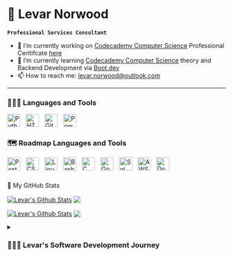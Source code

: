 # 🐺 Levar Norwood

**`Professional Services Consultant`**

- 🔭 I’m currently working on [Codecademy Computer Science](https://www.codecademy.com/learn/paths/computer-science) Professional Ceritifcate [here](https://github.com/lev2pr0/codecademy-computerscience-projects)
- 🌱 I’m currently learning [Codecademy Computer Science](https://www.codecademy.com/learn/paths/computer-science) theory and Backend Development via [Boot.dev](https://www.boot.dev/tracks/backend)
- 📫 How to reach me: [levar.norwood@outlook.com](mailto:levar.norwood@outlook.com)

---

### 👨🏽‍💻 Languages and Tools

<img align="left" alt="Python" width="30px" style="padding-right:10px;" src="https://cdn.jsdelivr.net/gh/devicons/devicon/icons/python/python-plain.svg" />
<img align="left" alt="HTML" width="30px" style="padding-right:10px;" src="https://cdn.jsdelivr.net/gh/devicons/devicon/icons/html5/html5-plain.svg" />
<img align="left" alt="Git" width="30px" style="padding-right:10px;" src="https://cdn.jsdelivr.net/gh/devicons/devicon/icons/git/git-original.svg" />
<img align="left" alt="Powershell" width="30px" style="padding-right:10px;" src="https://cdn.jsdelivr.net/gh/devicons/devicon@latest/icons/powershell/powershell-original.svg" />
<br />

#

### 🗺️ Roadmap Languages and Tools

<img align="left" alt="PostgreSQL" width="30px" style="padding-right:10px;" src="https://cdn.jsdelivr.net/gh/devicons/devicon@latest/icons/postgresql/postgresql-original.svg" />
<img align="left" alt="CSS" width="30px" style="padding-right:10px;" src="https://cdn.jsdelivr.net/gh/devicons/devicon@latest/icons/css3/css3-original.svg" />
<img align="left" alt="Linux" width="30px" style="padding-right:10px;" src="https://cdn.jsdelivr.net/gh/devicons/devicon@latest/icons/linux/linux-original.svg" />
<img align="left" alt="Bash" width="30px" style="padding-right:10px;" src="https://cdn.jsdelivr.net/gh/devicons/devicon/icons/bash/bash-original.svg" />
<img align="left" alt="C" width="30px" style="padding-right:10px;" src="https://cdn.jsdelivr.net/gh/devicons/devicon@latest/icons/c/c-original.svg" />
<img align="left" alt="Go" width="30px" style="padding-right:10px;" src="https://cdn.jsdelivr.net/gh/devicons/devicon@latest/icons/go/go-original.svg" />
<img align="left" alt="Sql" width="30px" style="padding-right:10px;" src="https://cdn.jsdelivr.net/gh/devicons/devicon@latest/icons/sqldeveloper/sqldeveloper-original.svg" />
<img align="left" alt="AWS" width="30px" style="padding-right:10px;" src="https://cdn.jsdelivr.net/gh/devicons/devicon@latest/icons/amazonwebservices/amazonwebservices-original-wordmark.svg" />
<img align="left" alt="Docker" width="30px" style="padding-right:10px;" src="https://cdn.jsdelivr.net/gh/devicons/devicon@latest/icons/docker/docker-original.svg" />
<br />

#

<b></b>
🔌 My GitHub Stats

<a href="https://github.com/lev2pr0/github-readme-stats#gh-light-mode-only"><img align="center" src="https://github-readme-stats-levar-norwoods-projects.vercel.app/api?username=lev2pr0&show_icons=true&include_all_commits=true&hide_border=true&theme=default#gh-light-mode-only" alt="Levar's Github Stats" /></a> <a href="https://github.com/lev2pr0/github-readme-stats#gh-light-mode-only"><img align="center" src="https://github-readme-stats-levar-norwoods-projects.vercel.app/api/top-langs/?username=lev2pr0&layout=compact&hide_border=true&theme=default#gh-light-mode-only" /></a> 


<a href="https://github.com/lev2pr0/github-readme-stats#gh-dark-mode-only"><img align="center" src="https://github-readme-stats-levar-norwoods-projects.vercel.app/api?username=lev2pr0&show_icons=true&include_all_commits=true&hide_border=true&theme=dark#gh-dark-mode-only" alt="Levar's Github Stats" /></a> <a href="https://github.com/lev2pr0/github-readme-stats#gh-dark-mode-only"><img align="center" src="https://github-readme-stats-levar-norwoods-projects.vercel.app/api/top-langs/?username=lev2pr0&layout=compact&hide_border=true&theme=dark#gh-dark-mode-only" /></a>


<b></b>
<details>
 <summary><h3>👨🏽‍💻 Levar's Software Development Journey</h3></summary>
   I started my software development journey as a community college IT Engineering student in 2014. Between 2014-15, I took classes on Intro to Computers, Databases, and Programming & Logic. My Programming & Logic class caused me grief due to the requirement of focus and study, barely passing with a C. From 2015-19, I tried other courses for network engineering and IT administration with the same result, barely passing while trying to work full time in a Support Engineer role. In 2020, I tried one last time taking 'Web, Database, & Programming' and 'Network Administration foundation' courses, then finally gave up on school with 77 cumulative credits earned. 
<br><br/>
Fast forward to March 2025, I've been in the IT industry for roughly 10 years with 5 years of IT project experience. My role required further learning to implement multiple new products for existing and new B2B customers. Though I succeeded, I struggled internally enough with focus and initiative learning to finally seek professional help. I received a diagnosis of ADHD (primarily inattentive) to my surprise and received medicine for treatment, which unlocked a whole new world of focus and initiative. This has launched me to be more productive at work in project implementations and after-hours learning programming.  
<br><br/>
Now, I am jumping into unfamiliar territory fulfilling that dream I had of learning software development to help people win with technology. I put myself on a self-learning roadmap to grow programming skills necessary to achieve a role in backend development within 5 years. In the short term, I will continue my current career growing professional consultancy soft skills in strong communication, leadership, problem-solving, organization, and time management to work on new and challenging projects in the exciting future to come. 
<br><br/>
Thank you for reading my story! 🙏🏽 
<br><br/>
You can watch me grow here as I continue to update on my progress and upload projects. Feel free to reach out as I am open to collaboration and mentorship.
<br><br/>
</details>


